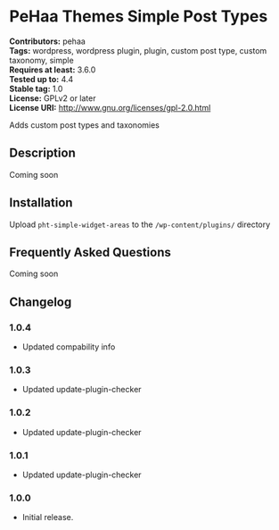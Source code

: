 # PeHaa Themes Simple Post Types #
**Contributors:** pehaa  
**Tags:** wordpress, wordpress plugin, plugin, custom post type, custom taxonomy, simple  
**Requires at least:** 3.6.0  
**Tested up to:** 4.4  
**Stable tag:** 1.0  
**License:** GPLv2 or later  
**License URI:** http://www.gnu.org/licenses/gpl-2.0.html  

Adds custom post types and taxonomies

## Description ##

Coming soon

## Installation ##

Upload `pht-simple-widget-areas` to the `/wp-content/plugins/` directory

## Frequently Asked Questions ##

Coming soon

## Changelog ##

### 1.0.4 ###
* Updated compability info

### 1.0.3 ###
* Updated update-plugin-checker

### 1.0.2 ###
* Updated update-plugin-checker

### 1.0.1 ###
* Updated update-plugin-checker

### 1.0.0 ###
* Initial release.